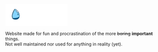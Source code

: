 <p>
    <img width="200" height="auto" src="logo@2x.png" alt="Ra1nCC Logo" />
</p>

Website made for fun and procrastination of the more ~~boring~~ **important** things. <br>
Not well maintained nor used for anything in reality (yet).
